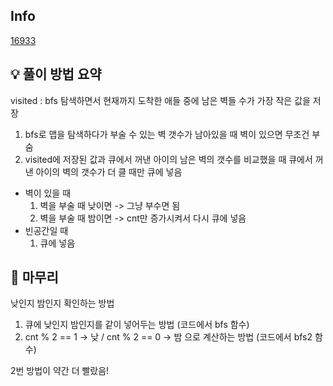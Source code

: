 ## Info
[16933](https://www.acmicpc.net/problem/16933)

## 💡 풀이 방법 요약
visited : bfs 탐색하면서 현재까지 도착한 애들 중에 남은 벽들 수가 가장 작은 값을 저장

1. bfs로 맵을 탐색하다가 부술 수 있는 벽 갯수가 남아있을 때 벽이 있으면 무조건 부숨
2. visited에 저장된 값과 큐에서 꺼낸 아이의 남은 벽의 갯수를 비교했을 때 큐에서 꺼낸 아이의 벽의 갯수가 더 클 때만 큐에 넣음
- 벽이 있을 때
   1. 벽을 부술 때 낮이면 -> 그냥 부수면 됨
   2. 벽을 부술 때 밤이면 -> cnt만 증가시켜서 다시 큐에 넣음
- 빈공간일 때 
   1. 큐에 넣음
## 🙂 마무리

낮인지 밤인지 확인하는 방법
1. 큐에 낮인지 밤인지를 같이 넣어두는 방법 (코드에서 bfs 함수)
2. cnt % 2 == 1 -> 낮 / cnt % 2 == 0 -> 밤 으로 계산하는 방법 (코드에서 bfs2 함수)

2번 방법이 약간 더 빨랐음!
